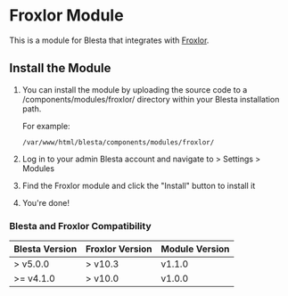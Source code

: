 # Froxlor Module

This is a module for Blesta that integrates with [Froxlor](https://froxlor.org/).

## Install the Module

1. You can install the module by uploading the source code
to a /components/modules/froxlor/ directory within your Blesta installation path.

    For example:

    ```
    /var/www/html/blesta/components/modules/froxlor/
    ```

3. Log in to your admin Blesta account and navigate to > Settings > Modules

4. Find the Froxlor module and click the "Install" button to install it

5. You're done!

### Blesta and Froxlor Compatibility

|Blesta Version|Froxlor Version|Module Version|
|--------------|---------------|--------------|
| > v5.0.0     | > v10.3       | v1.1.0       |
| >= v4.1.0    | > v10.0       | v1.0.0       |
